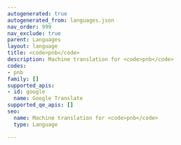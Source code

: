```yaml
---
autogenerated: true
autogenerated_from: languages.json
nav_order: 999
nav_exclude: true
parent: Languages
layout: language
title: <code>pnb</code>
description: Machine translation for <code>pnb</code>
codes:
- pnb
family: []
supported_apis:
- id: google
  name: Google Translate
supported_qe_apis: []
seo:
  name: Machine translation for <code>pnb</code>
  type: Language

---
```



